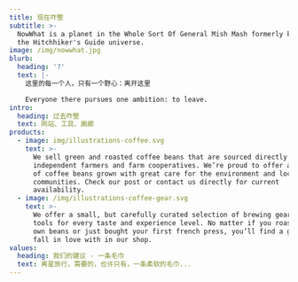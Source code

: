 ```yaml
---
title: 现在咋整
subtitle: >-
  NowWhat is a planet in the Whole Sort Of General Mish Mash formerly known as
  the Hitchhiker's Guide universe. 
image: /img/nowwhat.jpg
blurb:
  heading: '?'
  text: |-
    这里的每一个人，只有一个野心：离开这里

    Everyone there pursues one ambition: to leave.
intro:
  heading: 过去咋整
  text: 网站、工具、画廊
products:
  - image: img/illustrations-coffee.svg
    text: >-
      We sell green and roasted coffee beans that are sourced directly from
      independent farmers and farm cooperatives. We’re proud to offer a variety
      of coffee beans grown with great care for the environment and local
      communities. Check our post or contact us directly for current
      availability.
  - image: /img/illustrations-coffee-gear.svg
    text: >-
      We offer a small, but carefully curated selection of brewing gear and
      tools for every taste and experience level. No matter if you roast your
      own beans or just bought your first french press, you’ll find a gadget to
      fall in love with in our shop.
values:
  heading: 我们的建议 - 一条毛巾
  text: 离星旅行，需要的，也许只有，一条柔软的毛巾...
---
```


